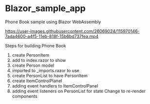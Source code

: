 # Blazor_sample_app
Phone Book sample using Blazor WebAssembly


https://user-images.githubusercontent.com/26069024/115970146-7ada4600-a4f5-11eb-818f-15b6bd737fea.mp4

Steps for building Phone Book
1. create PersonItem
2. add to index.razor to show
3. create Person model
4. imported to _imports.razor to use
5. create PersonList to have PersonItem
6. create ItemControlPlanel
7. adding event handlers to ItemControlPanel
8. adding event listeners on PersonList for state Change to re-render components
